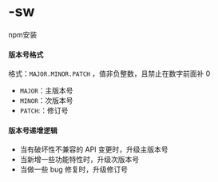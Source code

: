 # -sw

npm安装



#### **版本号格式**

格式：`MAJOR.MINOR.PATCH` ，值非负整数，且禁止在数字前面补 0

* `MAJOR`：主版本号
* `MINOR`：次版本号
* `PATCH`:：修订号

#### **版本号递增逻辑**

* 当有破坏性不兼容的 API 变更时，升级主版本号
* 当新增一些功能特性时，升级次版本号
* 当做一些 bug 修复时，升级修订号
